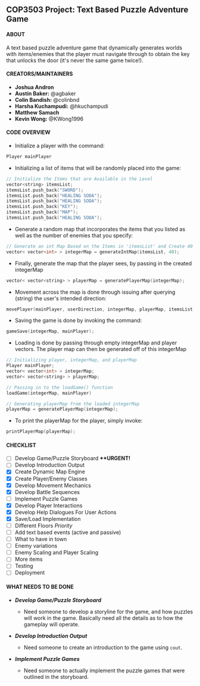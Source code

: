 ## COP3503 Project: Text Based Puzzle Adventure Game

#### ABOUT
A text based puzzle adventure game that dynamically generates worlds with items/enemies that the player must navigate through to obtain the key that unlocks the door (it's never the same game twice!).
	
#### CREATORS/MAINTAINERS
- <b>Joshua Andron</b>
- <b>Austin Baker:</b> @agbaker
- <b>Colin Bandish:</b> @colinbnd
- <b>Harsha Kuchampudi:</b> @hkuchampudi
- <b>Matthew Samach</b>
- <b>Kevin Wong:</b> @KWong1996

#### CODE OVERVIEW

- Initialize a player with the command:

```c++
Player mainPlayer
```

- Initializing a list of items that will be randomly placed into the game:

```c++
// Initialize the Items that are Available in the Level
vector<string> itemsList;
itemsList.push_back("SWORD");
itemsList.push_back("HEALING SODA");
itemsList.push_back("HEALING SODA");
itemsList.push_back("KEY");
itemsList.push_back("MAP");
itemsList.push_back("HEALING SODA");
```

- Generate a random map that incorporates the items that you listed as well as the number of enemies that you specify:

```c++
// Generate an int Map Based on the Items in 'itemsList' and Create 40 Enemies
vector< vector<int> > integerMap = generateIntMap(itemsList, 40);
``` 

- Finally, generate the map that the player sees, by passing in the created integerMap

```c++
vector< vector<string> > playerMap = generatePlayerMap(integerMap);
```

- Movement across the map is done through issuing after querying (string) the user's intended direction:

```c++
movePlayer(mainPlayer, userDirection, integerMap, playerMap, itemsList);
```

- Saving the game is done by invoking the command:

```c++
gameSave(integerMap, mainPlayer);
```

- Loading is done by passing through empty integerMap and player vectors. The player map can then be generated off of this integerMap

```c++
// Initializing player, integerMap, and playerMap
Player mainPlayer;
vector< vector<int> > integerMap;
vector< vector<string> > playerMap;

// Passing in to the loadGame() function
loadGame(integerMap, mainPlayer)

// Generating playerMap from the loaded integerMap
playerMap = generatePlayerMap(integerMap);
```

- To print the playerMap for the player, simply invoke:

```c++
printPlayerMap(playerMap);
```

#### CHECKLIST
- [ ] Develop Game/Puzzle Storyboard <b> **URGENT! </b>
- [ ] Develop Introduction Output
- [X] Create Dynamic Map Engine
- [X] Create Player/Enemy Classes
- [X] Develop Movement Mechanics
- [X] Develop Battle Sequences
- [ ] Implement Puzzle Games
- [X] Develop Player Interactions
- [X] Develop Help Dialogues For User Actions
- [X] Save/Load Implementation
- [ ] Different Floors *Priority*
- [ ] Add text based events (active and passive)
- [ ] What to have in town 
- [ ] Enemy variations
- [ ] Enemy Scaling and Player Scaling
- [ ] More items
- [ ] Testing
- [ ] Deployment

#### WHAT NEEDS TO BE DONE

- <b><i>Develop Game/Puzzle Storyboard</i></b>
  - Need someone to develop a storyline for the game, and how puzzles will work in the game. Basically need all the details as to how the gameplay will operate.

- <b><i>Develop Introduction Output</i></b>
  - Need someone to create an introduction to the game using `cout`.

- <b><i>Implement Puzzle Games</i></b>
  - Need someone to actually implement the puzzle games that were outlined in the storyboard.

